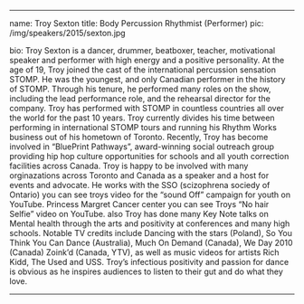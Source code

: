 ---

name: Troy Sexton
title: Body Percussion Rhythmist (Performer)
pic: /img/speakers/2015/sexton.jpg

bio: Troy Sexton is a dancer, drummer, beatboxer, teacher, motivational speaker and performer with high energy and a positive personality. At the age of 19, Troy joined the cast of the international percussion sensation STOMP. He was the youngest, and only Canadian performer in the history of STOMP.  Through his tenure, he performed many roles on the show, including the lead performance role, and the rehearsal director for the company. Troy has performed with STOMP in countless countries all over the world for the past 10 years. Troy currently divides his time between performing in international STOMP tours and running his Rhythm Works business out of his hometown of Toronto. Recently, Troy has become involved in “BluePrint Pathways”, award-winning social outreach group providing hip hop culture opportunities for schools and all youth correction facilities across Canada. Troy is happy to be involved with many orginazations across Toronto and Canada as a speaker and a host for events and advocate. He works with the SSO (scizophrena sociedy of Ontario) you can see troys video for the “sound Off” campaign for youth on YouTube.  Princess Margret Cancer center you can see Troys “No hair Selfie” video on YouTube. also Troy has done many Key Note talks on Mental health through the arts and positivity at conferences and many high schools. Notable TV credits include Dancing with the stars (Poland), So You Think You Can Dance (Australia), Much On Demand (Canada), We Day 2010 (Canada) Zoink’d (Canada, YTV), as well as music videos for artists Rich Kidd, The Used and USS. Troy’s infectious positivity and passion for dance is obvious as he inspires audiences to listen to their gut and do what they love.

---